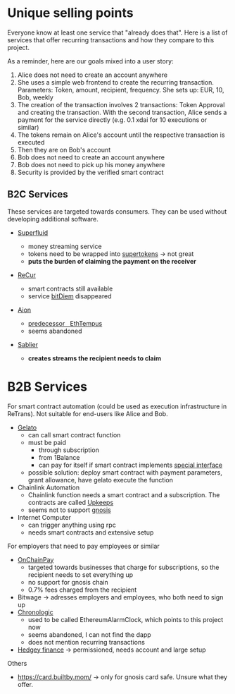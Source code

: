 # Unique selling points

Everyone know at least one service that "already does that". Here is a list of services that offer recurring transactions and how they compare to this project.

As a reminder, here are our goals mixed into a user story:

1. Alice does not need to create an account anywhere
2. She uses a simple web frontend to create the recurring transaction. Parameters: Token, amount, recipient, frequency. She sets up: EUR, 10, Bob, weekly
3. The creation of the transaction involves 2 transactions: Token Approval and creating the transaction. With the second transaction, Alice sends a payment for the service directly (e.g. 0.1 xdai for 10 executions or similar)
4. The tokens remain on Alice's account until the respective transaction is executed
5. Then they are on Bob's account
6. Bob does not need to create an account anywhere
7. Bob does not need to pick up his money anywhere
8. Security is provided by the verified smart contract

## B2C Services

These services are targeted towards consumers. They can be used without developing additional software.

- [Superfluid](https://app.superfluid.finance/)

  - money streaming service
  - tokens need to be wrapped into [supertokens](https://docs.superfluid.finance/docs/protocol/super-tokens/overview) -> not great
  - **puts the burden of claiming the payment on the receiver**

- [ReCur](https://github.com/BitDiem/recur)

  - smart contracts still available
  - service [bitDiem](https://x.com/bitdiem) disappeared

- [Aion](https://www.aion.ethpantheon.com/index.html#howitworks)
  - [predecessor   EthTempus](https://github.com/jfdelgad/ETH-Tempus)
  - seems abandoned
- [Sablier](https://sablier.com/)
  - **creates streams the recipient needs to claim**

# B2B Services

For smart contract automation (could be used as execution infrastructure in ReTrans). Not suitable for end-users like Alice and Bob.

- [Gelato](https://app.gelato.network/functions/create)
  - can call smart contract function
  - must be paid
    - through subscription
    - from 1Balance
    - can pay for itself if smart contract implements [special interface](https://docs.gelato.network/web3-services/web3-functions/subscription-and-payments#transaction-pays-for-itself)
  - possible solution: deploy smart contract with payment parameters, grant allowance, have gelato execute the function
- Chainlink Automation
  - Chainlink function needs a smart contract and a subscription. The contracts are called [Upkeeps](https://docs.chain.link/quickstarts/time-based-upkeep)
  - seems not to support [gnosis](https://docs.chain.link/chainlink-automation/overview/supported-networks)
- Internet Computer
  - can trigger anything using rpc
  - needs smart contracts and extensive setup

For employers that need to pay employees or similar

- [OnChainPay](https://onchainpay.io/features.html)
  - targeted towards businesses that charge for subscriptions, so the recipient needs to set everything up
  - no support for gnosis chain
  - 0.7% fees charged from the recipient
- Bitwage -> adresses employers and employees, who both need to sign up
- [Chronologic](https://blog.chronologic.network/)
  - used to be called EthereumAlarmClock, which points to this project now
  - seems abandoned, I can not find the dapp
  - does not mention recurring transactions
- [Hedgey finance](https://hedgey.finance/) -> permissioned, needs account and large setup

Others

- https://card.builtby.mom/ -> only for gnosis card safe. Unsure what they offer.
